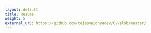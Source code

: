 ```yaml
---
layout: default
title: Resume
weight: 5
external_url: https://github.com/tejasvaidhyadev/CV/plob/master/
---
```


